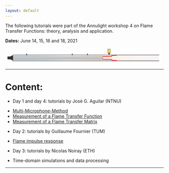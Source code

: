 ```yaml
---
layout: default
---
```


The following tutorials were part of the Annulight workshop 4 on Flame Transfer Functions: theory, analysis and application.

**Dates:** June 14, 15, 16 and 18, 2021

![Forced_Flame_gif](/assets/Forced_Flame.gif)

* * *
# Content:
* Day 1 and day 4: tutorials by José G. Aguilar (NTNU)
 - [Multi-Microphone-Method](./MMM.html)
 - [Measurement of a Flame Transfer Function](./FTF.html)
 - [Measurement of a Flame Transfer Matrix](./FTM.html)

* Day 2: tutorials by Guillaume Fournier (TUM)
 - [Flame impulse response](./FIR.html)

* Day 3: tutorials by Nicolas Noiray (ETH)
 - Time-domain simulations and data processing

* * *

